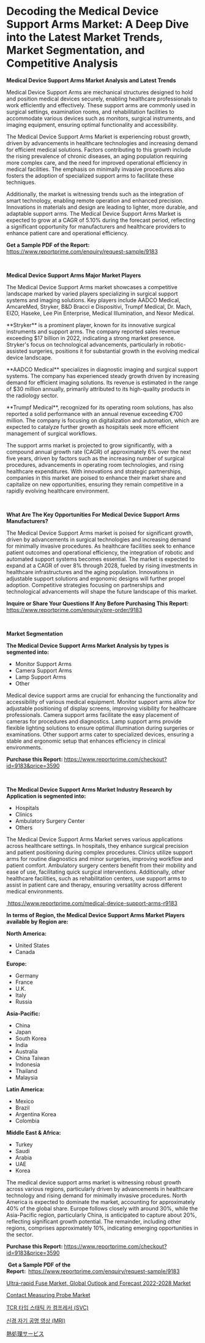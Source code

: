 <p><h1>Decoding the Medical Device Support Arms Market: A Deep Dive into the Latest Market Trends, Market Segmentation, and Competitive Analysis</h1></p><p><strong>Medical Device Support Arms Market Analysis and Latest Trends</strong></p>
<p><p>Medical Device Support Arms are mechanical structures designed to hold and position medical devices securely, enabling healthcare professionals to work efficiently and effectively. These support arms are commonly used in surgical settings, examination rooms, and rehabilitation facilities to accommodate various devices such as monitors, surgical instruments, and imaging equipment, ensuring optimal functionality and accessibility.</p><p>The Medical Device Support Arms Market is experiencing robust growth, driven by advancements in healthcare technologies and increasing demand for efficient medical solutions. Factors contributing to this growth include the rising prevalence of chronic diseases, an aging population requiring more complex care, and the need for improved operational efficiency in medical facilities. The emphasis on minimally invasive procedures also fosters the adoption of specialized support arms to facilitate these techniques.</p><p>Additionally, the market is witnessing trends such as the integration of smart technology, enabling remote operation and enhanced precision. Innovations in materials and design are leading to lighter, more durable, and adaptable support arms. The Medical Device Support Arms Market is expected to grow at a CAGR of 5.10% during the forecast period, reflecting a significant opportunity for manufacturers and healthcare providers to enhance patient care and operational efficiency.</p></p>
<p><strong>Get a Sample PDF of the Report:&nbsp;</strong> <a href="https://www.reportprime.com/enquiry/request-sample/9183">https://www.reportprime.com/enquiry/request-sample/9183</a></p>
<p>&nbsp;</p>
<p><strong>Medical Device Support Arms Major Market Players</strong></p>
<p><p>The Medical Device Support Arms market showcases a competitive landscape marked by varied players specializing in surgical support systems and imaging solutions. Key players include AADCO Medical, AmcareMed, Stryker, B&D Bracci e Dispositivi, Trumpf Medical, Dr. Mach, EIZO, Haseke, Lee Pin Enterprise, Medical Illumination, and Nexor Medical.</p><p>**Stryker** is a prominent player, known for its innovative surgical instruments and support arms. The company reported sales revenue exceeding $17 billion in 2022, indicating a strong market presence. Stryker's focus on technological advancements, particularly in robotic-assisted surgeries, positions it for substantial growth in the evolving medical device landscape.</p><p>**AADCO Medical** specializes in diagnostic imaging and surgical support systems. The company has experienced steady growth driven by increasing demand for efficient imaging solutions. Its revenue is estimated in the range of $30 million annually, primarily attributed to its high-quality products in the radiology sector.</p><p>**Trumpf Medical**, recognized for its operating room solutions, has also reported a solid performance with an annual revenue exceeding €700 million. The company is focusing on digitalization and automation, which are expected to catalyze further growth as hospitals seek more efficient management of surgical workflows.</p><p>The support arms market is projected to grow significantly, with a compound annual growth rate (CAGR) of approximately 6% over the next five years, driven by factors such as the increasing number of surgical procedures, advancements in operating room technologies, and rising healthcare expenditures. With innovations and strategic partnerships, companies in this market are poised to enhance their market share and capitalize on new opportunities, ensuring they remain competitive in a rapidly evolving healthcare environment.</p></p>
<p>&nbsp;</p>
<p><strong>What Are The Key Opportunities For Medical Device Support Arms Manufacturers?</strong></p>
<p><p>The Medical Device Support Arms market is poised for significant growth, driven by advancements in surgical technologies and increasing demand for minimally invasive procedures. As healthcare facilities seek to enhance patient outcomes and operational efficiency, the integration of robotic and automated support systems becomes essential. The market is expected to expand at a CAGR of over 8% through 2028, fueled by rising investments in healthcare infrastructures and the aging population. Innovations in adjustable support solutions and ergonomic designs will further propel adoption. Competitive strategies focusing on partnerships and technological advancements will shape the future landscape of this market.</p></p>
<p><strong>Inquire or Share Your Questions If Any Before Purchasing This Report:</strong> <a href="https://www.reportprime.com/enquiry/pre-order/9183">https://www.reportprime.com/enquiry/pre-order/9183</a></p>
<p>&nbsp;</p>
<p><strong>Market Segmentation</strong></p>
<p><strong>The Medical Device Support Arms Market Analysis by types is segmented into:</strong></p>
<p><ul><li>Monitor Support Arms</li><li>Camera Support Arms</li><li>Lamp Support Arms</li><li>Other</li></ul></p>
<p><p>Medical device support arms are crucial for enhancing the functionality and accessibility of various medical equipment. Monitor support arms allow for adjustable positioning of display screens, improving visibility for healthcare professionals. Camera support arms facilitate the easy placement of cameras for procedures and diagnostics. Lamp support arms provide flexible lighting solutions to ensure optimal illumination during surgeries or examinations. Other support arms cater to specialized devices, ensuring a stable and ergonomic setup that enhances efficiency in clinical environments.</p></p>
<p><strong>Purchase this Report:&nbsp;</strong><a href="https://www.reportprime.com/checkout?id=9183&price=3590">https://www.reportprime.com/checkout?id=9183&price=3590</a></p>
<p>&nbsp;</p>
<p><strong>The Medical Device Support Arms Market Industry Research by Application is segmented into:</strong></p>
<p><ul><li>Hospitals</li><li>Clinics</li><li>Ambulatory Surgery Center</li><li>Others</li></ul></p>
<p><p>The Medical Device Support Arms Market serves various applications across healthcare settings. In hospitals, they enhance surgical precision and patient positioning during complex procedures. Clinics utilize support arms for routine diagnostics and minor surgeries, improving workflow and patient comfort. Ambulatory surgery centers benefit from their mobility and ease of use, facilitating quick surgical interventions. Additionally, other healthcare facilities, such as rehabilitation centers, use support arms to assist in patient care and therapy, ensuring versatility across different medical environments.</p></p>
<p><a href="https://www.reportprime.com/medical-device-support-arms-r9183">&nbsp;https://www.reportprime.com/medical-device-support-arms-r9183</a></p>
<p><strong>In terms of Region, the Medical Device Support Arms Market Players available by Region are:</strong></p>
<p>
    <p> <strong> North America: </strong>
        <ul>
            <li>United States</li>
            <li>Canada</li>
        </ul>
        </p> 
    <p> <strong> Europe: </strong>
        <ul>
            <li>Germany</li>
            <li>France</li>
            <li>U.K.</li>
            <li>Italy</li>
            <li>Russia</li>
        </ul>
        </p> 
    <p> <strong> Asia-Pacific: </strong>
        <ul>
            <li>China</li>
            <li>Japan</li>
            <li>South Korea</li>
            <li>India</li>
            <li>Australia</li>
            <li>China Taiwan</li>
            <li>Indonesia</li>
            <li>Thailand</li>
            <li>Malaysia</li>
        </ul>
        </p> 
    <p> <strong> Latin America: </strong>
        <ul>
            <li>Mexico</li>
            <li>Brazil</li>
            <li>Argentina Korea</li>
            <li>Colombia</li>
        </ul>
        </p> 
    <p> <strong> Middle East & Africa: </strong>
        <ul>
            <li>Turkey</li>
            <li>Saudi</li>
            <li>Arabia</li>
            <li>UAE</li>
            <li>Korea</li>
        </ul>
    </p>
    </p>
<p><p>The medical device support arms market is witnessing robust growth across various regions, particularly driven by advancements in healthcare technology and rising demand for minimally invasive procedures. North America is expected to dominate the market, accounting for approximately 40% of the global share. Europe follows closely with around 30%, while the Asia-Pacific region, particularly China, is anticipated to capture about 20%, reflecting significant growth potential. The remainder, including other regions, comprises approximately 10%, indicating emerging opportunities in the sector.</p></p>
<p><strong>Purchase this Report: </strong><a href="https://www.reportprime.com/checkout?id=9183&price=3590">https://www.reportprime.com/checkout?id=9183&price=3590</a></p>
<p>&nbsp;<strong>Get a Sample PDF of the Report:&nbsp;&nbsp;</strong><a href="https://www.reportprime.com/enquiry/request-sample/9183">https://www.reportprime.com/enquiry/request-sample/9183</a></p>
<p><strong></strong></p>
<p><p><a href="https://medium.com/@jack.peake76867/ultra-rapid-fuse-market-global-outlook-and-forecast-2022-2028-market-indicators-market-size-2dfa13d3d49c">Ultra-rapid Fuse Market, Global Outlook and Forecast 2022-2028 Market</a></p><p><a href="https://issuu.com/reportprime-2/docs/contact-measuring-probe-market-size_ec8647c0aa5f58">Contact Measuring Probe Market</a></p><p><a href="https://medium.com/@terina.1/%EA%B8%80%EB%A1%9C%EB%B2%8C-tcr-%EC%9C%A0%ED%98%95-%EC%A0%95%EC%A0%81-%EC%9A%A9%EB%9F%89-%EB%B3%B4%EC%83%81%EA%B8%B0-svc-%EC%8B%9C%EC%9E%A5-%EB%B6%84%EC%84%9D-%EC%A3%BC%EC%9A%94-%EC%8B%9C%EC%9E%A5-%EB%8F%99%ED%96%A5-%EB%B0%8F-%EB%AF%B8%EB%9E%98-%EC%A0%84%EB%A7%9D-2024-2031-10228a259d30">TCR 타입 스태틱 카 컴프레서 (SVC)</a></p><p><a href="https://medium.com/@terina.1/%EC%A0%84-%EC%84%B8%EA%B3%84-%EB%89%B4%EB%A1%9C-%EC%9E%90%EA%B8%B0%EA%B3%B5%EB%AA%85%EC%98%81%EC%83%81-mri-%EC%8B%9C%EC%9E%A5-%EB%8F%99%ED%96%A5%EC%97%90-%EB%8C%80%ED%95%9C-%EC%A0%84%EB%9E%B5%EC%A0%81-%ED%86%B5%EC%B0%B0%EB%A0%A5-2024-2031-150%ED%8E%98%EC%9D%B4%EC%A7%80%EB%A1%9C-%EA%B5%AC%EC%84%B1%EB%90%A8-d5dbf32075b2">신경 자기 공명 영상 (MRI)</a></p><p><a href="https://medium.com/@giygjksk10/thermal-processing-service-market-%E3%81%AE%E3%82%B0%E3%83%AD%E3%83%BC%E3%83%90%E3%83%AB%E5%B8%82%E5%A0%B4%E6%A6%82%E8%A6%81%E3%81%AF-%E4%B8%96%E7%95%8C%E3%81%8A%E3%82%88%E3%81%B3%E4%B8%BB%E8%A6%81%E5%B8%82%E5%A0%B4%E3%81%AB%E3%81%8A%E3%81%91%E3%82%8B%E6%A5%AD%E7%95%8C%E3%81%AB%E5%BD%B1%E9%9F%BF%E3%82%92%E4%B8%8E%E3%81%88%E3%82%8B%E4%B8%BB%E8%A6%81%E3%81%AA%E3%83%88%E3%83%AC%E3%83%B3%E3%83%89%E3%81%AB%E3%81%A4%E3%81%84%E3%81%A6-%E7%8B%AC%E8%87%AA%E3%81%AE%E8%A6%96%E7%82%B9%E3%82%92%E6%8F%90%E4%BE%9B%E3%81%97%E3%81%BE%E3%81%99-7e1f4566f502">熱処理サービス</a></p></p>